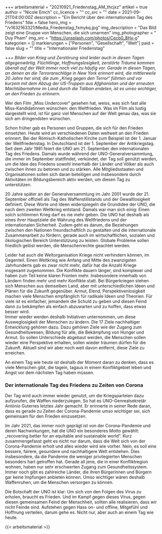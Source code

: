 +++
arbeitsmaterial = "20210921_Friedenstag_AM_thcjxz"
artikel = true
author = "Nicole Emch"
cc_licence = ""
cc_src = ""
date = 2021-09-21T04:00:00Z
description = "Ein Bericht über den internationalen Tag des Friedens"
fdw = false
hero_img = "/v1632163321/Media_Friedenstag_fxmykq.jpg"
img_description = "Das Bild zeigt eine Gruppe von Menschen, die sich umarmen"
img_photographer = " Duy Pham"
img_src = "https://unsplash.com/photos/Cecb0_8Hx-o"
kategorien = []
markierungen = ["Personen", "Gesellschaft", "Welt"]
paid = false
slug = ""
title = "Internationaler Friedenstag"

+++
_Bilder von Krieg und Zerstörung sind leider auch in diesen Tagen allgegenwärtig. Flüchtlinge, Hoffnungslosigkeit, zerstörte Träume kommen überall auf der Welt immer noch viel zu häufig vor. Gerade in diesen Tagen, an denen an die Terroranschläge in New York erinnert wird, die mittlerweile 20 Jahre her sind, die zum „Krieg gegen den Terror“ führten und vor kurzem mit dem Abzug der US-Truppen aus Afghanistan und der erneuten Machtübernahme im Land durch die Taliban endeten, ist es umso wichtiger, an den Frieden zu erinnern._

Wer den Film „Miss Undercover“ gesehen hat, weiss, was sich fast alle Miss-Kandidatinnen wünschen: den Weltfrieden. Was im Film als lustig dargestellt wird, ist für ganz viel Menschen auf der Welt genau das, was sie sich am dringendsten wünschen.

Schon früher gab es Personen und Gruppen, die sich für den Frieden einsetzten. Heute wird an verschiedenen Daten weltweit an den Frieden erinnert. Bei der Römisch-Katholischen Kirche zum Beispiel ist der 1. Januar der Weltfriedenstag. In Deutschland ist der 1. September der Antikriegstag. Seit dem Jahr 1981 feiert die UNO am 21. September den internationalen Tag des Friedens. Damals wurde während der UNO-Generalversammlung, die immer im September stattfindet, verkündet, der Tag soll genützt werden, um die Idee des Friedens sowohl innerhalb der Länder und Völker als auch zwischen ihnen zu betonen und zu stärken. Alle Mitgliedsstaaten und Organisationen sollen sich daran beteiligen und insbesondere durch Aktivitäten im Bildungsbereich aktiv werden, um diesen Tag zu unterstützen.

20 Jahre später an der Generalversammlung im Jahr 2001 wurde der 21. September offiziell als Tag des Waffenstillstands und der Gewaltlosigkeit definiert. Diese Worte und Ideen widerspiegeln die Grundidee der UNO, die nach dem zweiten Weltkrieg entstand. Damals war man sich einig: Einen solch schlimmen Krieg darf es nie mehr geben. Die UNO hat deshalb als eines ihrer Hauptziele die Wahrung des Weltfriedens und der internationalen Sicherheit. Zudem geht es darum, die Beziehungen zwischen den Nationen freundschaftlich zu gestalten und die internationale Zusammenarbeit zu fördern, gerade auch im wirtschaftlichen, sozialen und ökologischen Bereich Unterstützung zu leisten. Globale Probleme sollen friedlich gelöst werden, die Menschenrechte geachtet werden.

Leider hat auch die Weltorganisation Kriege nicht verhindern können, im Gegenteil. Einen Weltkrieg wie Anfang und Mitte des zwanzigsten Jahrhunderts gab es zwar nicht mehr, dafür hat die Anzahl Kriege insgesamt zugenommen. Die Konflikte dauern länger, sind komplexer und haben zum Teil keine klaren Fronten mehr. Insbesondere innerhalb von Ländern finden mehr und mehr Konflikte statt. Bei Bürgerkriegen stehen sich Menschen aus demselben Land, aber mit unterschiedlichen Ideen und Plänen für die Zukunft gegenüber. Armut, Elend, Perspektivenlosigkeit machen viele Menschen empfänglich für radikale Ideen und Theorien. Für viele ist es einfacher, jemandem die Schuld zu geben und diesen Feind dann zu bekämpfen als einfach abzuwarten und zu hoffen, dass etwas besser wird.  
Immer wieder werden deshalb Initiativen unternommen, um diese Ausweglosigkeit der Menschen zu ändern. Die 17 Ziele nachhaltiger Entwicklung gehören dazu. Dazu gehören Ziele wie der Zugang zum Gesundheitswesen, Bildung für alle, die Bekämpfung von Hunger und Armut. So sollen Unterschiede abgebaut werden, die Menschen sollen wieder eine Perspektive erhalten, sollen wieder träumen dürfen für die Zukunft. Aktuell sind wir aber noch weit davon entfernt, diese Ziele zu erreichen.

An einem Tag wie heute ist deshalb der Moment daran zu denken, dass es viele Menschen gibt, die tagein, tagaus in einem Konfliktgebiet leben und Angst vor dem nächsten Tag haben müssen.

### Der internationale Tag des Friedens zu Zeiten von Corona

Der Tag wird auch immer wieder genutzt, um die Kriegsparteien dazu aufzurufen, die Waffen niederzulegen. So hat es UNO-Genrealsekretär António Guterres letztes Jahr gemacht. Er erinnerte in seiner Rede daran, dass es gerade zu Zeiten der Corona-Pandemie umso wichtiger sei, sich gemeinsam für den Frieden einzusetzen.

Im Jahr 2021, das immer noch geprägt ist von der Corona-Pandemie und deren Nachwirkungen, hat die UNO ein besonderes Motto gewählt: „recovering better for an equitable and sustainable world“. Kurz zusammengefasst geht es nicht nur darum, dass die Welt sich von der Corona-Pandemie erholt und alles wieder wird wie vorher. Nein, es soll eine bessere, fairere, gesundere und nachhaltigere Welt entstehen. Dies insbesondere, da die Pandemie die weniger privilegierten Menschen besonders hart getroffen hat. Gerade all jene, die in einer Konfliktregion wohnen, haben nur sehr erschwerten Zugang zum Gesundheitssystem. Immer noch gibt es zahlreiche Länder, die ihren Bürgerinnen und Bürgern gar keine Impfungen anbieten können. Umso wichtiger wären deshalb Waffenruhen, um die Menschen versorgen zu können.

Die Botschaft der UNO ist klar: Um sich von den Folgen des Virus zu erholen, braucht es Frieden. Und im Kampf gegen dieses Virus, gegen diesen gemeinsamen Feind der Menschheit, sollten alle realisieren, dass wir nicht Feinde sind. Aufstehen gegen Hass on- und offline, Mitgefühl und Hoffnung verteilen, darum gehe es. Nicht nur, aber auch an einem Tag wie heute.




{{< arbeitsmaterial >}}

